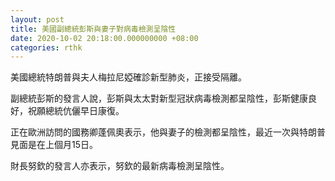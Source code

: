 ```yaml
---
layout: post
title: 美國副總統彭斯與妻子對病毒檢測呈陰性
date: 2020-10-02 20:18:00.000000000 +08:00
categories: rthk
---
```


美國總統特朗普與夫人梅拉尼婭確診新型肺炎，正接受隔離。

副總統彭斯的發言人說，彭斯與太太對新型冠狀病毒檢測都呈陰性，彭斯健康良好，祝願總統伉儷早日康復。

正在歐洲訪問的國務卿蓬佩奧表示，他與妻子的檢測都呈陰性，最近一次與特朗普見面是在上個月15日。

財長努欽的發言人亦表示，努欽的最新病毒檢測呈陰性。
